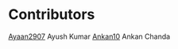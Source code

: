 # Contributors
[Ayaan2907](https://github.com/Ayaan2907/)
Ayush Kumar [Ankan10](https://github.com/ankan10/first-contributions)
Ankan Chanda
